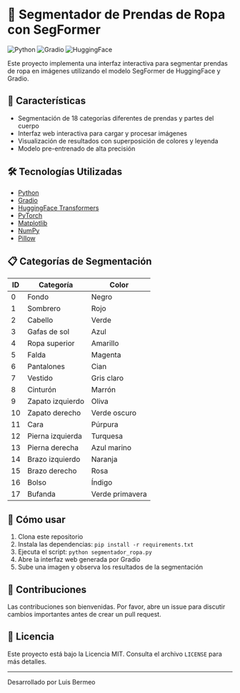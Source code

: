# 🎨 Segmentador de Prendas de Ropa con SegFormer

![Python](https://img.shields.io/badge/Python-3.7%2B-blue)
![Gradio](https://img.shields.io/badge/Gradio-3.0%2B-orange)
![HuggingFace](https://img.shields.io/badge/🤗%20Transformers-4.0%2B-yellow)

Este proyecto implementa una interfaz interactiva para segmentar prendas de ropa en imágenes utilizando el modelo SegFormer de HuggingFace y Gradio.

## 🚀 Características

- Segmentación de 18 categorías diferentes de prendas y partes del cuerpo
- Interfaz web interactiva para cargar y procesar imágenes
- Visualización de resultados con superposición de colores y leyenda
- Modelo pre-entrenado de alta precisión

## 🛠️ Tecnologías Utilizadas

- [Python](https://www.python.org/)
- [Gradio](https://www.gradio.app/)
- [HuggingFace Transformers](https://huggingface.co/transformers/)
- [PyTorch](https://pytorch.org/)
- [Matplotlib](https://matplotlib.org/)
- [NumPy](https://numpy.org/)
- [Pillow](https://python-pillow.org/)

## 📋 Categorías de Segmentación

| ID | Categoría | Color |
|----|-----------|-------|
| 0 | Fondo | Negro |
| 1 | Sombrero | Rojo |
| 2 | Cabello | Verde |
| 3 | Gafas de sol | Azul |
| 4 | Ropa superior | Amarillo |
| 5 | Falda | Magenta |
| 6 | Pantalones | Cian |
| 7 | Vestido | Gris claro |
| 8 | Cinturón | Marrón |
| 9 | Zapato izquierdo | Oliva |
| 10 | Zapato derecho | Verde oscuro |
| 11 | Cara | Púrpura |
| 12 | Pierna izquierda | Turquesa |
| 13 | Pierna derecha | Azul marino |
| 14 | Brazo izquierdo | Naranja |
| 15 | Brazo derecho | Rosa |
| 16 | Bolso | Índigo |
| 17 | Bufanda | Verde primavera |

## 🚀 Cómo usar

1. Clona este repositorio
2. Instala las dependencias: `pip install -r requirements.txt`
3. Ejecuta el script: `python segmentador_ropa.py`
4. Abre la interfaz web generada por Gradio
5. Sube una imagen y observa los resultados de la segmentación


## 🤝 Contribuciones

Las contribuciones son bienvenidas. Por favor, abre un issue para discutir cambios importantes antes de crear un pull request.

## 📄 Licencia

Este proyecto está bajo la Licencia MIT. Consulta el archivo `LICENSE` para más detalles.

---

Desarrollado por Luis Bermeo
